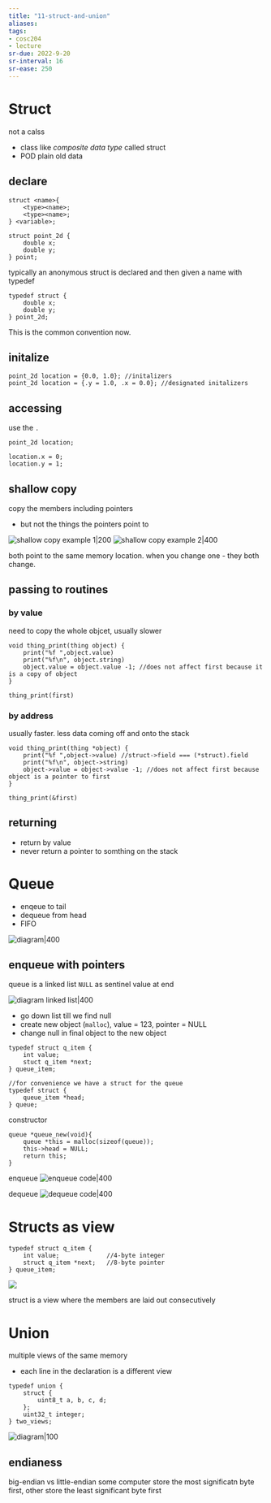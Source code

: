 ```yaml
---
title: "11-struct-and-union"
aliases: 
tags: 
- cosc204
- lecture
sr-due: 2022-9-20
sr-interval: 16
sr-ease: 250
---
```


# Struct
not a calss
- class like *composite data type* called struct
- POD plain old data

## declare
```
struct <name>{
	<type><name>;
	<type><name>;
} <variable>;

struct point_2d {
	double x;
	double y;
} point;
```

typically an anonymous struct is declared and then given a name with typedef

```
typedef struct {
	double x;
	double y;
} point_2d;
```

This is the common convention now.

## initalize
```
point_2d location = {0.0, 1.0}; //initalizers
point_2d location = {.y = 1.0, .x = 0.0}; //designated initalizers
```

## accessing
use the `.`

```
point_2d location;

location.x = 0;
location.y = 1;
```

## shallow copy
copy the members including pointers
- but not the things the pointers point to

![shallow copy example 1|200](https://i.imgur.com/w3B3ce0.png)
![shallow copy example 2|400](https://i.imgur.com/mL5QION.png)

 both point to the same memory location.
when you change one - they both change.

## passing to routines
### by value
need to copy the whole objcet, usually slower
```
void thing_print(thing object) {
	print("%f ",object.value)
	print("%f\n", object.string)	
	object.value = object.value -1; //does not affect first because it is a copy of object
}

thing_print(first)
```

### by address
usually faster. less data coming off and onto the stack
```
void thing_print(thing *object) {
	print("%f ",object->value) //struct->field === (*struct).field
	print("%f\n", object->string)	
	object->value = object->value -1; //does not affect first because object is a pointer to first
}

thing_print(&first)
```

## returning
- return by value
- never return a pointer to somthing on the stack

# Queue
- enqeue to tail
- dequeue from head
- FIFO

![diagram|400](https://i.imgur.com/nD0AxGd.png)

## enqueue with pointers
queue is a linked list
`NULL` as sentinel value at end

![diagram linked list|400](https://i.imgur.com/WFCbQjR.png)

- go down list till we find null
- create new object (`malloc`), value = 123, pointer = NULL
- change null in final object to the new object

```
typedef struct q_item {
	int value;
	stuct q_item *next;
} queue_item;

//for convenience we have a struct for the queue
typedef struct {
	queue_item *head;
} queue;
```

constructor
```
queue *queue_new(void){
	queue *this = malloc(sizeof(queue));
	this->head = NULL;
	return this;
}
```

enqueue
![enqueue code|400](https://i.imgur.com/suaKfi9.png)

dequeue
![dequeue code|400](https://i.imgur.com/u3mKX5R.png)

# Structs as view
```
typedef struct q_item {
	int value;             //4-byte integer
	struct q_item *next;   //8-byte pointer
} queue_item;
```

![](https://i.imgur.com/ObfIzew.png)

struct is a view where the members are laid out consecutively

# Union
multiple views of the same memory
- each line in the declaration is a different view

```
typedef union {
	struct {
		uint8_t a, b, c, d;
	};
	uint32_t integer;
} two_views;
```

![diagram|100](https://i.imgur.com/qL8KnW5.png)

## endianess
big-endian vs little-endian
some computer store the most significatn byte first, other store the least significant byte first

